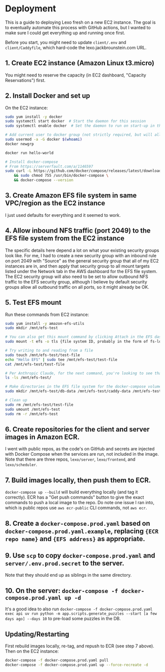 # Deployment

This is a guide to deploying Lexo fresh on a new EC2 instance.  The goal is to eventually automate this process with GitHub actions, but I wanted to make sure I could get everything up and running once first.

Before you start, you might need to update `client/.env` and `client/Caddyfile`, which hard-code the lexo.jackbrounstein.com URL.

## 1. Create EC2 instance (Amazon Linux t3.micro) 

You might need to reserve the capacity (in EC2 dashboard, "Capacity Reservations") first.

## 2. Install Docker and set up

On the EC2 instance:

```bash
sudo yum install -y docker
sudo systemctl start docker  # Start the daemon for this session
sudo systemctl enable docker  # Set the daemon to run on start-up in the future

# Add current user to docker group (not strictly required, but will allow running Docker commands without sudo)
sudo usermod -a -G docker $(whoami)
docker newgrp

docker run hello-world

# Install docker-compose
# From https://serverfault.com/a/1146597
sudo curl -L https://github.com/docker/compose/releases/latest/download/docker-compose-linux-$(uname -m) -o /usr/bin/docker-compose \
    && sudo chmod 755 /usr/bin/docker-compose \
    && docker-compose --version
```

## 3. Create Amazon EFS file system in same VPC/region as the EC2 instance  

I just used defaults for everything and it seemed to work.

## 4. Allow inbound NFS traffic (port 2049) to the EFS file system from the EC2 instance

The specific details here depend a lot on what your existing security groups look like.  For me, I had to create a new security group with an inbound rule on port 2049 with "Source" as the general security group that all of my EC2 instances are in, and then apply that security group to all mount targets listed under the Network tab in the AWS dashboard for the EFS file system.  The EC2 security group will also need to be set to allow outbound NFS traffic to the EFS security group, although I believe by default security groups allow all outbound traffic on all ports, so it might already be OK.

## 5. Test EFS mount 

Run these commands from EC2 instance:

```bash
sudo yum install -y amazon-efs-utils
sudo mkdir /mnt/efs-test

# You can also get this mount command by clicking Attach in the EFS dashboard
sudo mount -t efs -o tls {file system ID, probably in the form of fs-long hex string}:/ /mnt/efs-test

# Try writing to and reading from a file
sudo touch /mnt/efs-test/test-file
echo "Hello EFS" | sudo tee /mnt/efs-test/test-file
cat /mnt/efs-test/test-file

# Per Anthropic Claude, for the next command, you're looking to see that the test file actually appears and that the block size is 6144 rather than 4069 or whatever the default is.  Also pay attention to the user/group that owns the directory (almost certainly root) and who else can read/write to it.
ls -ls /mnt/efs-test/

# Make directories in the EFS file system for the docker-compose volumes
sudo mkdir /mnt/efs-test/db-data /mnt/efs-test/caddy-data /mnt/efs-test/caddy-config

# Clean up
sudo rm /mnt/efs-test/test-file
sudo umount /mnt/efs-test
sudo rm -r /mnt/efs-test
```

## 6. Create repositories for the client and server images in Amazon ECR.  

I went with public repos, as the code's on GitHub and secrets are injected with Docker Compose when the services are run, not included in the image.  Note that there are three repos, `lexo/server`, `lexo/frontend`, and `lexo/scheduler`.

## 7. Build images locally, then push them to ECR.

`docker-compose up --build` will build everything locally (and tag it correctly).  ECR has a "Get push commands" button to give the exact commands to push a local image to the repo.  Do note one issue I ran into, which is public repos use `aws ecr-public` CLI commands, not `aws ecr`.

## 8. Create a `docker-compose.prod.yaml` based on `docker-compose.prod.yaml.example`, replacing `{ECR repo name}` and `{EFS address}` as appropriate.

## 9. Use `scp` to copy `docker-compose.prod.yaml` and `server/.env.prod.secret` to the server.  

Note that they should end up as siblings in the same directory.

## 10.  On the server: `docker-compose -f docker-compose.prod.yaml up -d`  

It's a good idea to also run `docker-compose -f docker-compose.prod.yaml exec api uv run python -m app.scripts.generate_puzzles --start [a few days ago] --days 10` to pre-load some puzzles in the DB.

## Updating/Restarting

First rebuild images locally, re-tag, and repush to ECR (see step 7 above).  Then on the EC2 instance:

```bash
docker-compose -f docker-compose.prod.yaml pull
docker-compose -f docker-compose.prod.yaml up --force-recreate -d
```
